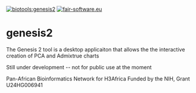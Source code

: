 [![biotools:genesis2](https://img.shields.io/badge/biotools-genesis2-blue)](https://bio.tools/genesis2)
[![fair-software.eu](https://img.shields.io/badge/fair--software.eu-%E2%97%8F%20%20%E2%97%8F%20%20%E2%97%8B%20%20%E2%97%8B%20%20%E2%97%8B-orange)](https://fair-software.eu)

# genesis2

The Genesis 2 tool is a desktop applicaiton that allows the the interactive creation of PCA and Admixtrue charts




Still under development -- not for public use at the moment

Pan-African Bioinformatics Network for H3Africa
Funded by the NIH, Grant U24HG006941
